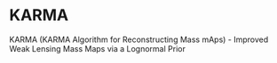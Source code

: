 # KARMA
KARMA (KARMA Algorithm for Reconstructing Mass mAps) - Improved Weak Lensing Mass Maps via a Lognormal Prior
